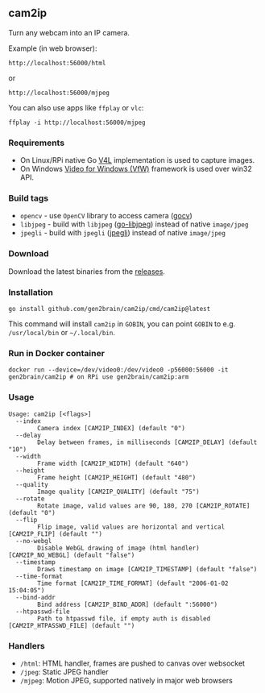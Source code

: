 ## cam2ip

Turn any webcam into an IP camera.

Example (in web browser):

    http://localhost:56000/html

or

    http://localhost:56000/mjpeg

You can also use apps like `ffplay` or `vlc`:

    ffplay -i http://localhost:56000/mjpeg

### Requirements

* On Linux/RPi native Go [V4L](https://github.com/korandiz/v4l) implementation is used to capture images.
* On Windows [Video for Windows (VfW)](https://en.wikipedia.org/wiki/Video_for_Windows) framework is used over win32 API.

### Build tags

* `opencv` - use `OpenCV` library to access camera ([gocv](https://github.com/hybridgroup/gocv))
* `libjpeg` - build with `libjpeg` ([go-libjpeg](https://github.com/pixiv/go-libjpeg)) instead of native `image/jpeg`
* `jpegli` - build with `jpegli` ([jpegli](https://github.com/gen2brain/jpegli)) instead of native `image/jpeg`

### Download

Download the latest binaries from the [releases](https://github.com/gen2brain/cam2ip/releases).

### Installation

    go install github.com/gen2brain/cam2ip/cmd/cam2ip@latest

This command will install `cam2ip` in `GOBIN`, you can point `GOBIN` to e.g. `/usr/local/bin` or `~/.local/bin`.

### Run in Docker container

    docker run --device=/dev/video0:/dev/video0 -p56000:56000 -it gen2brain/cam2ip # on RPi use gen2brain/cam2ip:arm

### Usage

```
Usage: cam2ip [<flags>]
  --index
    	Camera index [CAM2IP_INDEX] (default "0")
  --delay
    	Delay between frames, in milliseconds [CAM2IP_DELAY] (default "10")
  --width
    	Frame width [CAM2IP_WIDTH] (default "640")
  --height
    	Frame height [CAM2IP_HEIGHT] (default "480")
  --quality
    	Image quality [CAM2IP_QUALITY] (default "75")
  --rotate
    	Rotate image, valid values are 90, 180, 270 [CAM2IP_ROTATE] (default "0")
  --flip
    	Flip image, valid values are horizontal and vertical [CAM2IP_FLIP] (default "")
  --no-webgl
    	Disable WebGL drawing of image (html handler) [CAM2IP_NO_WEBGL] (default "false")
  --timestamp
    	Draws timestamp on image [CAM2IP_TIMESTAMP] (default "false")
  --time-format
    	Time format [CAM2IP_TIME_FORMAT] (default "2006-01-02 15:04:05")
  --bind-addr
    	Bind address [CAM2IP_BIND_ADDR] (default ":56000")
  --htpasswd-file
    	Path to htpasswd file, if empty auth is disabled [CAM2IP_HTPASSWD_FILE] (default "")
```

### Handlers

  * `/html`: HTML handler, frames are pushed to canvas over websocket
  * `/jpeg`: Static JPEG handler
  * `/mjpeg`: Motion JPEG, supported natively in major web browsers
